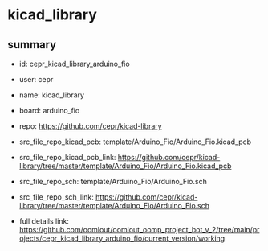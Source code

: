 # kicad_library
 
## summary 
* id: cepr_kicad_library_arduino_fio
* user: cepr
* name: kicad_library
* board: arduino_fio
* repo: https://github.com/cepr/kicad-library
* src_file_repo_kicad_pcb: template/Arduino_Fio/Arduino_Fio.kicad_pcb
* src_file_repo_kicad_pcb_link: https://github.com/cepr/kicad-library/tree/master/template/Arduino_Fio/Arduino_Fio.kicad_pcb


* src_file_repo_sch: template/Arduino_Fio/Arduino_Fio.sch
* src_file_repo_sch_link: https://github.com/cepr/kicad-library/tree/master/template/Arduino_Fio/Arduino_Fio.sch
* full details link: https://github.com/oomlout/oomlout_oomp_project_bot_v_2/tree/main/projects/cepr_kicad_library_arduino_fio/current_version/working  






